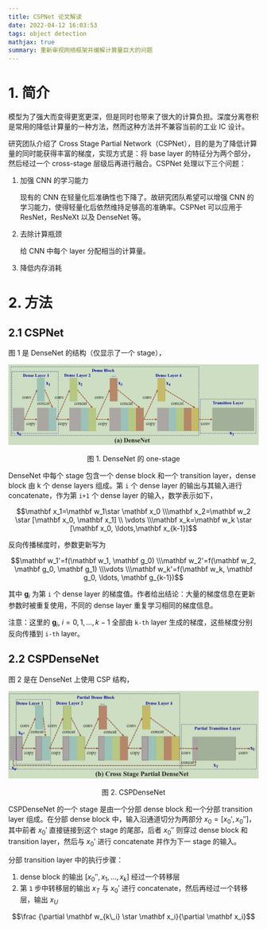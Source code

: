 ```yaml
---
title: CSPNet 论文解读
date: 2022-04-12 16:03:53
tags: object detection
mathjax: true
summary: 重新审视网络框架并缓解计算量巨大的问题
---
```



# 1. 简介

模型为了强大而变得更宽更深，但是同时也带来了很大的计算负担。深度分离卷积是常用的降低计算量的一种方法，然而这种方法并不兼容当前的工业 IC 设计。

研究团队介绍了 Cross Stage Partial Network（CSPNet），目的是为了降低计算量的同时能获得丰富的梯度，实现方式是：将 base layer 的特征分为两个部分，然后经过一个 cross-stage 层级后再进行融合。CSPNet 处理以下三个问题：
1. 加强 CNN 的学习能力

    现有的 CNN 在轻量化后准确性也下降了。故研究团队希望可以增强 CNN 的学习能力，使得轻量化后依然维持足够高的准确率。CSPNet 可以应用于 ResNet，ResNeXt 以及 DenseNet 等。

2. 去除计算瓶颈

    给 CNN 中每个 layer 分配相当的计算量。

3. 降低内存消耗

# 2. 方法

## 2.1 CSPNet

图 1 是 DenseNet 的结构（仅显示了一个 stage），

![](/images/obj_det/CSPNet_1.png)

<center>图 1. DenseNet 的 one-stage</center>

DenseNet 中每个 stage 包含一个 dense block 和一个 transition layer，dense block 由 k 个 dense layers 组成。第 `i` 个 dense layer 的输出与其输入进行 concatenate，作为第 `i+1` 个 dense layer 的输入，数学表示如下，

$$\mathbf x_1=\mathbf w_1\star \mathbf x_0
\\\mathbf x_2=\mathbf w_2 \star [\mathbf x_0, \mathbf x_1]
\\ \vdots
\\\mathbf x_k=\mathbf w_k \star [\mathbf x_0, \ldots,\mathbf x_{k-1}]$$


反向传播梯度时，参数更新写为

$$\mathbf w_1'=f(\mathbf w_1, \mathbf g_0)
\\\mathbf w_2'=f(\mathbf w_2, \mathbf g_0, \mathbf g_1)
\\\vdots
\\\mathbf w_k'=f(\mathbf w_k, \mathbf g_0, \ldots, \mathbf g_{k-1})$$

其中 $\mathbf g_i$ 为第 `i` 个 dense layer 的梯度值。作者给出结论：大量的梯度信息在更新参数时被重复使用，不同的 dense layer 重复学习相同的梯度信息。

注意：这里的 $\mathbf g_i, \ i=0,1,\ldots, k-1$ 全部由 `k-th` layer 生成的梯度，这些梯度分别反向传播到 `i-th` layer。

## 2.2 CSPDenseNet
图 2 是在 DenseNet 上使用 CSP 结构，

![](/images/obj_det/CSPNet_2.png)

<center>图 2. CSPDenseNet</center>

CSPDenseNet 的一个 stage 是由一个分部 dense block 和一个分部 transition layer 组成。在分部 dense block 中，输入沿通道切分为两部分 $x_0=[x_0',x_0'']$，其中前者 $x_0'$ 直接链接到这个 stage 的尾部，后者  $x_0''$ 则穿过 dense block 和 transition layer，然后与  $x_0'$ 进行 concatenate 并作为下一 stage 的输入。

分部 transition layer 中的执行步骤：

1. dense block 的输出 $[x_0'',x_1,\ldots, x_k]$ 经过一个转移层
2. 第 `1` 步中转移层的输出 $x_T$ 与 $x_0'$ 进行 concatenate，然后再经过一个转移层，输出 $x_U$

$$\frac {\partial \mathbf w_{k\_i} \star \mathbf x_i}{\partial \mathbf x_i}$$